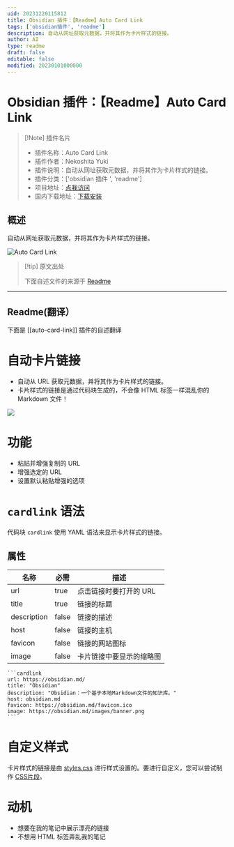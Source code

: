 ```yaml
---
uid: 20231220115812
title: Obsidian 插件：【Readme】Auto Card Link
tags: ['obsidian插件', 'readme']
description: 自动从网址获取元数据，并将其作为卡片样式的链接。
author: AI
type: readme
draft: false
editable: false
modified: 20230101000000
---
```


# Obsidian 插件：【Readme】Auto Card Link

> [!Note] 插件名片
> - 插件名称：Auto Card Link
> - 插件作者：Nekoshita Yuki
> - 插件说明：自动从网址获取元数据，并将其作为卡片样式的链接。
> - 插件分类：['obsidian 插件 ', 'readme']
> - 项目地址：[点我访问](https://github.com/nekoshita/obsidian-auto-card-link)
> - 国内下载地址：[下载安装](https://pkmer.cn/products/plugin/pluginMarket/?auto-card-link)

## 概述

自动从网址获取元数据，并将其作为卡片样式的链接。

![Auto Card Link](https://cdn.pkmer.cn/covers/auto-card-link.gif)

> [!tip] 原文出处
>
>下面自述文件的来源于 [Readme](https://ghproxy.net/https://raw.githubusercontent.com/nekoshita/obsidian-auto-card-link/main/README.md)

---

## Readme(翻译）

下面是 [[auto-card-link]] 插件的自述翻译

# 自动卡片链接

- 自动从 URL 获取元数据，并将其作为卡片样式的链接。
- 卡片样式的链接是通过代码块生成的，不会像 HTML 标签一样混乱你的 Markdown 文件！

![](https://cdn.pkmer.cn/covers/auto-card-link_2_0.gif)

# 功能

- 粘贴并增强复制的 URL
- 增强选定的 URL
- 设置默认粘贴增强的选项

# `cardlink` 语法

代码块 `cardlink` 使用 YAML 语法来显示卡片样式的链接。

## 属性

|名称|必需|描述|
|---|---|---|
|url|true|点击链接时要打开的 URL|
|title|true|链接的标题|
|description|false|链接的描述|
|host|false|链接的主机|
|favicon|false|链接的网站图标|
|image|false|卡片链接中要显示的缩略图|

```
​```cardlink
url: https://obsidian.md/
title: "Obsidian"
description: "Obsidian：一个基于本地Markdown文件的知识库。"
host: obsidian.md
favicon: https://obsidian.md/favicon.ico
image: https://obsidian.md/images/banner.png
​```
```

# 自定义样式

卡片样式的链接是由 [styles.css](./styles.css) 进行样式设置的。要进行自定义，您可以尝试制作 [CSS片段](https://help.obsidian.md/How+to/Add+custom+styles#Use+Themes+and+or+CSS+snippets)。

# 动机

- 想要在我的笔记中展示漂亮的链接
- 不想用 HTML 标签弄乱我的笔记



